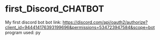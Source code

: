 # first_Discord_CHATBOT
My first discord bot
bot link: https://discord.com/api/oauth2/authorize?client_id=944414176393199696&permissions=534723947584&scope=bot
program used: py
